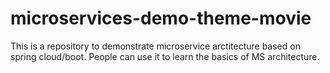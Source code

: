 # microservices-demo-theme-movie
This is a repository to demonstrate microservice arctitecture based on spring cloud/boot. People can use it to learn the basics of MS architecture.
